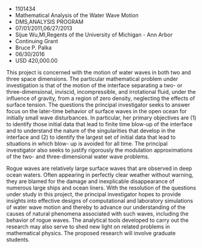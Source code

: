 
* 1101434
* Mathematical Analysis of the Water Wave Motion
* DMS,ANALYSIS PROGRAM
* 07/01/2011,06/27/2013
* Sijue Wu,MI,Regents of the University of Michigan - Ann Arbor
* Continuing Grant
* Bruce P. Palka
* 06/30/2016
* USD 420,000.00

This project is concerned with the motion of water waves in both two and three
space dimensions. The particular mathematical problem under investigation is
that of the motion of the interface separating a two- or three-dimensional,
inviscid, incompressible, and irrotational fluid, under the influence of
gravity, from a region of zero density, neglecting the effects of surface
tension. The questions the principal investigator seeks to answer focus on the
later-time behavior of surface waves in the open ocean for initially small wave
disturbances. In particular, her primary objectives are (1) to identify those
initial data that lead to finite time blow-up of the interface and to understand
the nature of the singularities that develop in the interface and (2) to
identify the largest set of initial data that lead to situations in which blow-
up is avoided for all time. The principal investigator also seeks to justify
rigorously the modulation approximations of the two- and three-dimensional water
wave problems.

Rogue waves are relatively large surface waves that are observed in deep ocean
waters. Often appearing in perfectly clear weather without warning, they are
blamed for the damage and inexplicable disappearance of numerous large ships and
ocean liners. With the resolution of the questions under study in this project,
the principal investigator hopes to provide insights into effective designs of
computational and laboratory simulations of water wave motion and thereby to
advance our understanding of the causes of natural phenomena associated with
such waves, including the behavior of rogue waves. The analytical tools
developed to carry out the research may also serve to shed new light on related
problems in mathematical physics. The proposed research will involve graduate
students.
